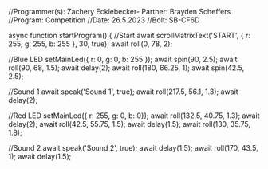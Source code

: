 //Programmer(s): Zachery Ecklebecker- Partner: Brayden Scheffers 
//Program: Competition 
//Date: 26.5.2023 
//Bolt: SB-CF6D

async function startProgram() {
//Start 
	await scrollMatrixText('START', { r: 255, g: 255, b: 255 }, 30, true);
	await roll(0, 78, 2);
	
//Blue LED 
	setMainLed({ r: 0, g: 0, b: 255 });
	await spin(90, 2.5);
	await roll(90, 68, 1.5); 
	await delay(2); 
	await roll(180, 66.25, 1); 
	await spin(42.5, 2.5);
	
//Sound 1 
	await speak('Sound 1', true); 
	await roll(217.5, 56.1, 1.3);
	await delay(2); 
	
//Red LED 
	setMainLed({ r: 255, g: 0, b: 0}); 
	await roll(132.5, 40.75, 1.3); 
	await delay(2);
	await roll(42.5, 55.75, 1.5);
	await delay(1.5);
	await roll(130, 35.75, 1.8);
	
//Sound 2 
	await speak('Sound 2', true); 
	await delay(1.5);
	await roll(170, 43.5, 1); 
	await delay(1.5); 
	
	
	
	
	
	
	
	
